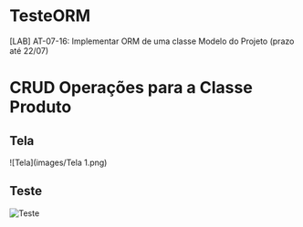 # TesteORM
 [LAB] AT-07-16: Implementar ORM de uma classe Modelo do Projeto (prazo até 22/07)
# CRUD Operações para a Classe Produto

## Tela
![Tela](images/Tela 1.png)

## Teste
![Teste](Supermercado-ORM-Test/imagens/teste1.png)


